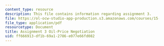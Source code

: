 ```yaml
---
content_type: resource
description: This file contains information regarding assignment 3.
file: https://ol-ocw-studio-app-production.s3.amazonaws.com/courses/15-067-competitive-decision-making-and-negotiation-spring-2011/ff666913df1b69a12786e077e66fd082_MIT15_067S11_assgn03.pdf
file_type: application/pdf
resourcetype: Document
title: Assignment 3 Oil-Price Negotiation
uid: ff666913-df1b-69a1-2786-e077e66fd082
---
```

